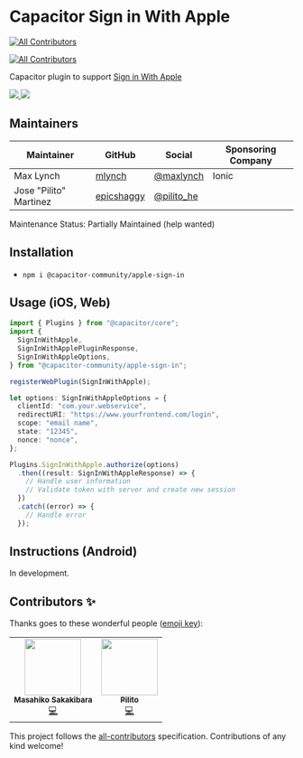 # Capacitor Sign in With Apple

<!-- ALL-CONTRIBUTORS-BADGE:START - Do not remove or modify this section -->
[![All Contributors](https://img.shields.io/badge/all_contributors-2-orange.svg?style=flat-square)](#contributors-)
<!-- ALL-CONTRIBUTORS-BADGE:END -->

<!-- ALL-CONTRIBUTORS-BADGE:START - Do not remove or modify this section -->

[![All Contributors](https://img.shields.io/badge/all_contributors-2-orange.svg?style=flat-square)](#contributors-)

<!-- ALL-CONTRIBUTORS-BADGE:END -->

Capacitor plugin to support [Sign in With Apple](https://developer.apple.com/sign-in-with-apple/get-started/)

<!-- Badges -->
<a href="https://npmjs.com/package/@capacitor-community/apple-sign-in">
  <img src="https://img.shields.io/npm/v/@capacitor-community/apple-sign-in.svg">
</a>
<a href="https://npmjs.com/package/@capacitor-community/apple-sign-in">
  <img src="https://img.shields.io/npm/l/@capacitor-community/apple-sign-in.svg">
</a>

## Maintainers

| Maintainer             | GitHub                                      | Social                                      | Sponsoring Company |
| ---------------------- | ------------------------------------------- | ------------------------------------------- | ------------------ |
| Max Lynch              | [mlynch](https://github.com/mlynch)         | [@maxlynch](https://twitter.com/maxlynch)   | Ionic              |
| Jose "Pilito" Martinez | [epicshaggy](https://github.com/epicshaggy) | [@pilito_he](https://twitter.com/pilito_he) |                    |

Maintenance Status: Partially Maintained (help wanted)

## Installation

- `npm i @capacitor-community/apple-sign-in`

## Usage (iOS, Web)

```ts
import { Plugins } from "@capacitor/core";
import {
  SignInWithApple,
  SignInWithApplePluginResponse,
  SignInWithAppleOptions,
} from "@capacitor-community/apple-sign-in";

registerWebPlugin(SignInWithApple);

let options: SignInWithAppleOptions = {
  clientId: "com.your.webservice",
  redirectURI: "https://www.yourfrontend.com/login",
  scope: "email name",
  state: "12345",
  nonce: "nonce",
};

Plugins.SignInWithApple.authorize(options)
  .then((result: SignInWithAppleResponse) => {
    // Handle user information
    // Validate token with server and create new session
  })
  .catch((error) => {
    // Handle error
  });
```

###

## Instructions (Android)

In development.

## Contributors ✨

Thanks goes to these wonderful people ([emoji key](https://allcontributors.org/docs/en/emoji-key)):

<!-- ALL-CONTRIBUTORS-LIST:START - Do not remove or modify this section -->
<!-- prettier-ignore-start -->
<!-- markdownlint-disable -->
<table>
  <tr>
    <td align="center"><a href="https://rdlabo.jp"><img src="https://avatars1.githubusercontent.com/u/9690024?v=4?s=100" width="100px;" alt=""/><br /><sub><b>Masahiko Sakakibara</b></sub></a><br /><a href="https://github.com/capacitor-community/apple-sign-in/commits?author=rdlabo" title="Code">💻</a></td>
    <td align="center"><a href="https://github.com/epicshaggy"><img src="https://avatars0.githubusercontent.com/u/50883345?v=4?s=100" width="100px;" alt=""/><br /><sub><b>Pilito</b></sub></a><br /><a href="https://github.com/capacitor-community/apple-sign-in/commits?author=epicshaggy" title="Code">💻</a></td>
  </tr>
</table>

<!-- markdownlint-restore -->
<!-- prettier-ignore-end -->

<!-- ALL-CONTRIBUTORS-LIST:END -->

This project follows the [all-contributors](https://github.com/all-contributors/all-contributors) specification. Contributions of any kind welcome!
